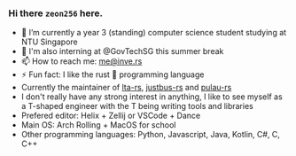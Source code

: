### Hi there `zeon256` here.

[]()
- 🔭 I’m currently a year 3 (standing) computer science student studying at NTU Singapore
- 💼 I'm also interning at @GovTechSG this summer break
- 📫 How to reach me: me@inve.rs
- ⚡ Fun fact: I like the rust 🦀 programming language
- Currently the maintainer of [lta-rs](https://github.com/lta-rs/lta-rs), [justbus-rs](https://github.com/zeon256/justbus-rs) and [pulau-rs](https://github.com/zeon256/pulau-rs)
- I don't really have any strong interest in anything, I like to see myself as a T-shaped engineer with the T being writing tools and libraries
- Prefered editor: Helix + Zellij or VSCode + Dance
- Main OS: Arch Rolling + MacOS for school
- Other programming languages: Python, Javascript, Java, Kotlin, C#, C, C++

